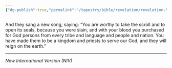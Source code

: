 ```yaml
---
{"dg-publish":true,"permalink":"/tapestry/bible/revelation/revelation-5-9-10/","title":"Revelation 5:9-10","tags":["bible-verse"],"dgHomeLink":true,"dgShowLocalGraph":true,"dgEnableSearch":true}
---
```



And they sang a new song, saying:
“You are worthy to take the scroll and to open its seals, because you were slain, and with your blood you purchased for God persons from every tribe and language and people and nation.
 You have made them to be a kingdom and priests to serve our God, and they will reign on the earth.”

---
*New International Version (NIV)*